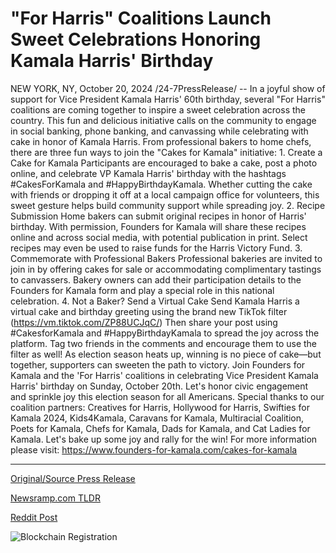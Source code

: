# "For Harris" Coalitions Launch Sweet Celebrations Honoring Kamala Harris' Birthday

NEW YORK, NY, October 20, 2024 /24-7PressRelease/ -- In a joyful show of support for Vice President Kamala Harris' 60th birthday, several "For Harris" coalitions are coming together to inspire a sweet celebration across the country. This fun and delicious initiative calls on the community to engage in social banking, phone banking, and canvassing while celebrating with cake in honor of Kamala Harris.  From professional bakers to home chefs, there are three fun ways to join the "Cakes for Kamala" initiative:  1. Create a Cake for Kamala Participants are encouraged to bake a cake, post a photo online, and celebrate VP Kamala Harris' birthday with the hashtags #CakesForKamala and #HappyBirthdayKamala. Whether cutting the cake with friends or dropping it off at a local campaign office for volunteers, this sweet gesture helps build community support while spreading joy.  2. Recipe Submission Home bakers can submit original recipes in honor of Harris' birthday. With permission, Founders for Kamala will share these recipes online and across social media, with potential publication in print. Select recipes may even be used to raise funds for the Harris Victory Fund.  3. Commemorate with Professional Bakers Professional bakeries are invited to join in by offering cakes for sale or accommodating complimentary tastings to canvassers. Bakery owners can add their participation details to the Founders for Kamala form and play a special role in this national celebration.  4. Not a Baker? Send a Virtual Cake Send Kamala Harris a virtual cake and birthday greeting using the brand new TikTok filter (https://vm.tiktok.com/ZP88UCJqC/) Then share your post using #CakesforKamala and #HappyBirthdayKamala to spread the joy across the platform. Tag two friends in the comments and encourage them to use the filter as well!  As election season heats up, winning is no piece of cake—but together, supporters can sweeten the path to victory. Join Founders for Kamala and the 'For Harris' coalitions in celebrating Vice President Kamala Harris' birthday on Sunday, October 20th. Let's honor civic engagement and sprinkle joy this election season for all Americans.  Special thanks to our coalition partners: Creatives for Harris, Hollywood for Harris, Swifties for Kamala 2024, Kids4Kamala, Caravans for Kamala, Multiracial Coalition, Poets for Kamala, Chefs for Kamala, Dads for Kamala, and Cat Ladies for Kamala. Let's bake up some joy and rally for the win!  For more information please visit: https://www.founders-for-kamala.com/cakes-for-kamala 

---

[Original/Source Press Release](https://www.24-7pressrelease.com/press-release/515408/for-harris-coalitions-launch-sweet-celebrations-honoring-kamala-harris-birthday)
                    

[Newsramp.com TLDR](https://newsramp.com/curated-news/join-the-cakes-for-kamala-initiative-celebrating-vp-kamala-harris-birthday-with-sweet-support/d7b4ee61e773521e4dca0ffdec120e8b) 

 



[Reddit Post](https://www.reddit.com/r/newsramp/comments/1g91ddl/join_the_cakes_for_kamala_initiative_celebrating/) 



![Blockchain Registration](https://cdn.newsramp.app/24-7PressRelease/qrcode/2410/21/maskyJBu.webp)